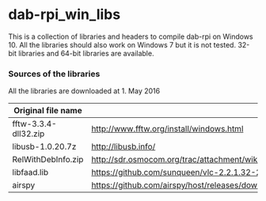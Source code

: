 # dab-rpi_win_libs

This is a collection of libraries and headers to compile dab-rpi on Windows 10.
All the libraries should also work on Windows 7 but it is not tested. 32-bit libraries and 64-bit libraries are available.

### Sources of the libraries
All the libraries are downloaded at 1. May 2016

Original file name | URL
--- | --- 
fftw-3.3.4-dll32.zip| http://www.fftw.org/install/windows.html 
libusb-1.0.20.7z | http://libusb.info/
RelWithDebInfo.zip | http://sdr.osmocom.org/trac/attachment/wiki/rtl-sdr/RelWithDebInfo.zip
libfaad.lib | https://github.com/sunqueen/vlc-2.2.1.32-2013/blob/master/win32/lib/libfaad.lib
airspy | https://github.com/airspy/host/releases/download/v1.0.9/airspy_host_tools_win32_x86_x64_v1_0_9.zip

